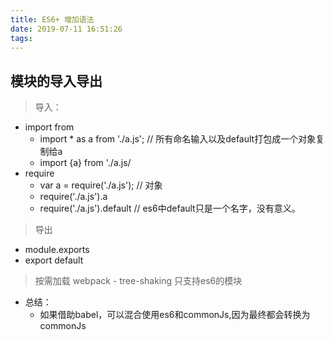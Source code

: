 ```yaml
---
title: ES6+ 增加语法
date: 2019-07-11 16:51:26
tags:
---
```

## 模块的导入导出
> 导入：
  - import from 
    - import * as a from './a.js'; // 所有命名输入以及default打包成一个对象复制给a
    - import {a} from './a.js/
  - require
    - var a = require('./a.js'); // 对象
    - require('./a.js').a
    - require('./a.js').default // es6中default只是一个名字，没有意义。
> 导出
  - module.exports
  - export default
> 按需加载 webpack - tree-shaking 只支持es6的模块


- 总结：
  - 如果借助babel，可以混合使用es6和commonJs,因为最终都会转换为commonJs
